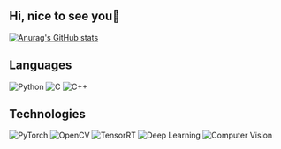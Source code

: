 ## Hi, nice to see you👋
[![Anurag's GitHub stats](https://github-readme-stats.vercel.app/api?username=SintonZZ)](https://github.com/anuraghazra/github-readme-stats)

## Languages
![Python](https://img.shields.io/badge/-Python-3776AB?logo=python&logoColor=white) ![C](https://img.shields.io/badge/-C-A8B9CC?logo=c&logoColor=white) ![C++](https://img.shields.io/badge/-C%2B%2B-00599C?logo=c%2B%2B&logoColor=white)

## Technologies
![PyTorch](https://img.shields.io/badge/-PyTorch-EE4C2C?logo=pytorch&logoColor=white) ![OpenCV](https://img.shields.io/badge/-OpenCV-5C3EE8?logo=opencv&logoColor=white) ![TensorRT](https://img.shields.io/badge/-TensorRT-76B900?style=flat&logoColor=white) ![Deep Learning](https://img.shields.io/badge/-Deep%20Learning-0078D4?style=flat&logoColor=white) ![Computer Vision](https://img.shields.io/badge/-Computer%20Vision-2E8B57?style=flat&logoColor=white)

<!--
**SintonZZ/SintonZZ** is a ✨ _special_ ✨ repository because its `README.md` (this file) appintonZZears on your GitHub profile.

Here are some ideas to get you started:

- 🔭 I’m currently working on ...
- 🌱 I’m currently learning ...
- 👯 I’m looking to collaborate on ...
- 🤔 I’m looking for help with ...
- 💬 Ask me about ...
- 📫 How to reach me: ...
- 😄 Pronouns: ...
- ⚡ Fun fact: ...
-->
